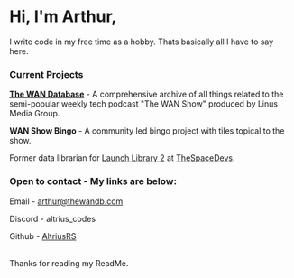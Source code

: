 # Hi, I'm Arthur,

I write code in my free time as a hobby. Thats basically all I have to say here.

### Current Projects
[**The WAN Database**](https://github.com/TheWANDatabase/) - A comprehensive archive of all things related to the semi-popular weekly tech podcast "The WAN Show" produced by Linus Media Group.


**WAN Show Bingo** - A community led bingo project with tiles topical to the show.



Former data librarian for [Launch Library 2](https://thespacedevs.com/llapi) at [TheSpaceDevs](https://github.com/TheSpaceDevs).
<br>

### Open to contact - My links are below:

Email - [arthur@thewandb.com](mailto:arthur@totallyfake.dev?subject=Hi%20Arthur%2C%20I%20want%20to%20contact%20you%20regarding%3A)

Discord - altrius_codes

Github - [AltriusRS](https://github.com/AltriusRS)

<br>
Thanks for reading my ReadMe.
